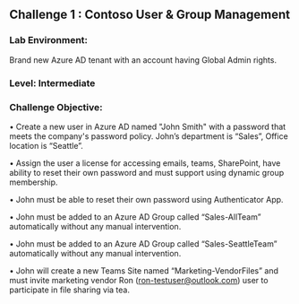## Challenge 1 : Contoso User & Group Management

### **Lab Environment:** 
Brand new Azure AD tenant with an account having Global Admin rights. 

### **Level:** Intermediate 

### **Challenge Objective:**
• Create a new user in Azure AD named "John Smith" with a password 
that meets the company's password policy. John’s department is 
“Sales”, Office location is “Seattle”.

• Assign the user a license for accessing emails, teams, SharePoint, have 
ability to reset their own password and must support using dynamic 
group membership.

• John must be able to reset their own password using Authenticator 
App. 

• John must be added to an Azure AD Group called “Sales-AllTeam” 
automatically without any manual intervention.

• John must be added to an Azure AD Group called “Sales-SeattleTeam” 
automatically without any manual intervention.

• John will create a new Teams Site named “Marketing-VendorFiles” and 
must invite marketing vendor Ron (ron-testuser@outlook.com) user to 
participate in file sharing via tea.
